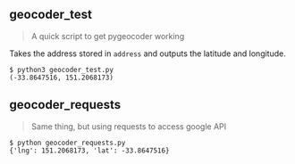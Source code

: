## geocoder_test
> A quick script to get pygeocoder working

Takes the address stored in `address` and outputs the latitude and longitude.

```
$ python3 geocoder_test.py
(-33.8647516, 151.2068173)
```


## geocoder_requests
> Same thing, but using requests to access google API

```
$ python geocoder_requests.py
{'lng': 151.2068173, 'lat': -33.8647516}
```